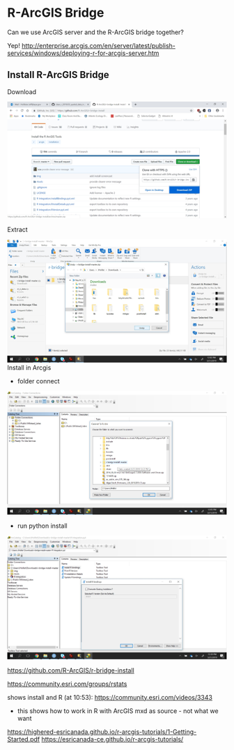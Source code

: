 

# R-ArcGIS Bridge

Can we use ArcGIS server and the R-ArcGIS bridge together?

Yep! http://enterprise.arcgis.com/en/server/latest/publish-services/windows/deploying-r-for-arcgis-server.htm

## Install R-ArcGIS Bridge

Download

![download](figures/bridge_download.jpg)

Extract

![extract](figures/bridge_extract.jpg)
Install in Arcgis
  - folder connect
  
  ![connect](figures/bridge_connect.jpg)
  
  - run python install
  
  ![install](figures/bridge_install.jpg)

https://github.com/R-ArcGIS/r-bridge-install

https://community.esri.com/groups/rstats

shows install and R (at 10:53): https://community.esri.com/videos/3343
 - this shows how to work in R with ArcGIS mxd as source - not what we want

https://highered-esricanada.github.io/r-arcgis-tutorials/1-Getting-Started.pdf
https://esricanada-ce.github.io/r-arcgis-tutorials/
